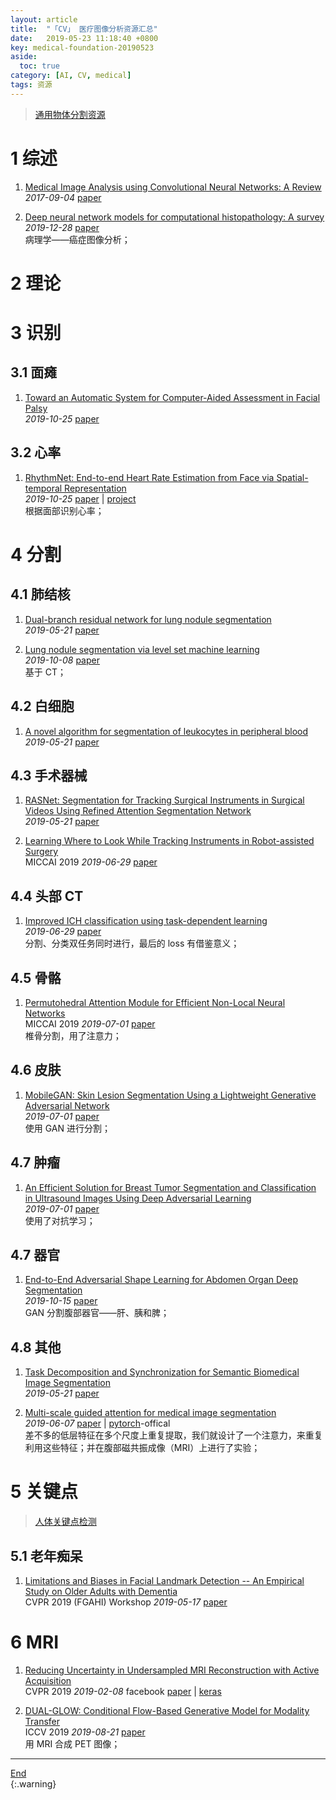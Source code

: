 ```yaml
---
layout: article
title:  "「CV」 医疗图像分析资源汇总"
date:   2019-05-23 11:18:40 +0800
key: medical-foundation-20190523
aside:
  toc: true
category: [AI, CV, medical]
tags: 资源
---
```

<span id='head'></span>  
>[通用物体分割资源](/ai/cv/segmentation/2019/05/05/foundation.html)   

<!--more-->

# 1  综述
1. [Medical Image Analysis using Convolutional Neural Networks: A Review](http://cn.arxiv.org/abs/1709.02250)   
*2017-09-04* [paper](https://arxiv.org/abs/1709.02250)   

1. [Deep neural network models for computational histopathology: A survey](http://cn.arxiv.org/abs/1912.12378)   
*2019-12-28* [paper](https://arxiv.org/abs/1912.12378)    
病理学——癌症图像分析；    

# 2 理论

# 3 识别

## 3.1 面瘫
1. [Toward an Automatic System for Computer-Aided Assessment in Facial Palsy](http://cn.arxiv.org/abs/1910.11497)    
*2019-10-25* [paper](https://arxiv.org/abs/1910.11497)     

## 3.2 心率
1. [RhythmNet: End-to-end Heart Rate Estimation from Face via Spatial-temporal Representation](https://arxiv.org/abs/1910.11515)    
*2019-10-25* [paper](https://arxiv.org/abs/1910.11515) | [project](http://vipl.ict.ac.cn/view_database.php?id=15%27)    
根据面部识别心率；    

# 4 分割
## 4.1 肺结核
1. [Dual-branch residual network for lung nodule segmentation](http://cn.arxiv.org/abs/1905.08413)   
*2019-05-21* [paper](https://arxiv.org/abs/1905.08413)   

1. [Lung nodule segmentation via level set machine learning](http://cn.arxiv.org/abs/1910.03191)    
*2019-10-08* [paper](https://arxiv.org/abs/1910.03191)    
基于 CT；     

## 4.2 白细胞
1. [A novel algorithm for segmentation of leukocytes in peripheral blood](http://cn.arxiv.org/abs/1905.08416)   
*2019-05-21* [paper](https://arxiv.org/abs/1905.08416)   

## 4.3 手术器械
1. [RASNet: Segmentation for Tracking Surgical Instruments in Surgical Videos Using Refined Attention Segmentation Network](http://cn.arxiv.org/abs/1905.08663)   
*2019-05-21* [paper](https://arxiv.org/abs/1905.08663)   

1. [Learning Where to Look While Tracking Instruments in Robot-assisted Surgery](http://cn.arxiv.org/abs/1907.00214)   
MICCAI 2019 *2019-06-29* [paper](https://arxiv.org/abs/1907.00214)    

## 4.4 头部 CT
1. [Improved ICH classification using task-dependent learning](http://cn.arxiv.org/abs/1907.00148)   
*2019-06-29* [paper](https://arxiv.org/abs/1907.00148)   
分割、分类双任务同时进行，最后的 loss 有借鉴意义；    

## 4.5 骨骼
1. [Permutohedral Attention Module for Efficient Non-Local Neural Networks](http://cn.arxiv.org/abs/1907.00641)   
MICCAI 2019 *2019-07-01* [paper](https://arxiv.org/abs/1907.00641)   
椎骨分割，用了注意力；   

## 4.6 皮肤
1. [MobileGAN: Skin Lesion Segmentation Using a Lightweight Generative Adversarial Network](http://cn.arxiv.org/abs/1907.00856)   
*2019-07-01* [paper](https://arxiv.org/abs/1907.00856)   
使用 GAN 进行分割；    

## 4.7 肿瘤
1. [An Efficient Solution for Breast Tumor Segmentation and Classification in Ultrasound Images Using Deep Adversarial Learning](https://arxiv.org/abs/1907.00887)   
*2019-07-01* [paper](https://arxiv.org/abs/1907.00887)    
使用了对抗学习；   

## 4.7 器官
1. [End-to-End Adversarial Shape Learning for Abdomen Organ Deep Segmentation](http://cn.arxiv.org/abs/1910.06474)     
*2019-10-15* [paper](https://arxiv.org/abs/1910.06474)     
GAN 分割腹部器官——肝、胰和脾；     

## 4.8 其他
1. [Task Decomposition and Synchronization for Semantic Biomedical Image Segmentation](http://cn.arxiv.org/abs/1905.08720)   
*2019-05-21* [paper](https://arxiv.org/abs/1905.08720)   

1. [Multi-scale guided attention for medical image segmentation](http://cn.arxiv.org/abs/1906.02849)   
*2019-06-07* [paper](https://arxiv.org/abs/1906.02849) | [pytorch](https://github.com/sinAshish/Multi-Scale-Attention)-offical    
差不多的低层特征在多个尺度上重复提取，我们就设计了一个注意力，来重复利用这些特征；并在腹部磁共振成像（MRI）上进行了实验；    


# 5 关键点
>[人体关键点检测](/ai/cv/human/body_landmark/2019/05/14/foundation.html)    

## 5.1 老年痴呆
1. [Limitations and Biases in Facial Landmark Detection -- An Empirical Study on Older Adults with Dementia](http://cn.arxiv.org/abs/1905.07446)   
CVPR 2019 (FGAHI) Workshop *2019-05-17* [paper](https://arxiv.org/abs/1905.07446)    


# 6 MRI
1. [Reducing Uncertainty in Undersampled MRI Reconstruction with Active Acquisition](http://cn.arxiv.org/abs/1902.03051)    
CVPR 2019 *2019-02-08* facebook [paper](https://arxiv.org/abs/1902.03051) | [keras](https://github.com/Corey-Zumar/MRI-Reconstruction)    

1. [DUAL-GLOW: Conditional Flow-Based Generative Model for Modality Transfer](http://cn.arxiv.org/abs/1908.08074)    
ICCV 2019 *2019-08-21* [paper](https://arxiv.org/abs/1908.08074)    
用 MRI 合成 PET 图像；    


-------------------  
[End](#head)   
{:.warning}  
